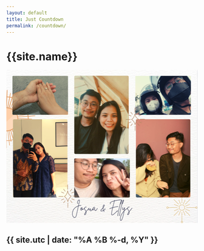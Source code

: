 ```yaml
---
layout: default
title: Just Countdown
permalink: /countdown/
---
```



<script type="text/javascript" src="/scripts/jquery-1.11.3.min.js"></script>
<script type="text/javascript" src="/scripts/jquery.plugin.min.js"></script>
<script type="text/javascript" src="/scripts/jquery.countdown.min.js"></script>
<link rel="stylesheet" href="/assets/css/jquery.countdown.css">
<link href="assets/css/bootstrap.min.css" rel="stylesheet">


<div class="row">
    <div class="col-sm-12 text-center">
		<h1 class="background-highlight">{{site.name}}</h1>
	    <a href="{{site.externalLink}}"><img src="/assets/img/countdown.png"/></a>
    </div>
</div> 

<div class="row">
    <div class="col-sm-12 text-center">
        <h2 class="background-highlight"><div id="defaultCountdown"></div></div></h2>
    </div>
</div>

<div class="row">
    <div class="col-sm-12 text-center">
        <h2 class="background-highlight">{{ site.utc | date: "%A %B %-d, %Y" }}</h2>
    </div>
</div>

<script>
    var dday = new Date();
    dday = new Date("{{site.utc}}");
    $('#defaultCountdown').countdown({until: dday, layout: '{dn} {dl} {hn} {hl} {mn} {ml} {sn} {sl}'});
    $('#year').text(dday.getFullYear());
</script>